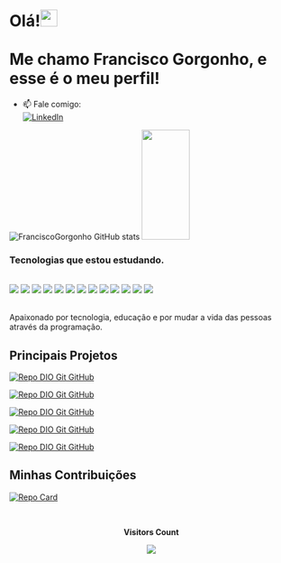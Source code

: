 ### 

<h1 align="left">Olá!<img src="https://raw.githubusercontent.com/kaueMarques/kaueMarques/master/hi.gif" height="30px"><br><br>Me chamo Francisco Gorgonho, e esse é o meu perfil!</h1

<!-- 🔭 Atualmente trabalho como Quality Assurance na empresa Flora Energia, especializada em soluções tecnologicas com foco em gestão empresarial.-->
- 📫 Fale comigo:
<br>[![LinkedIn](https://img.shields.io/badge/linkedin-%230077B5.svg?style=for-the-badge&logo=linkedin&logoColor=white)](https://www.linkedin.com/in/francisco-gorgonho/)

![FranciscoGorgonho GitHub stats](https://github-readme-stats.vercel.app/api?username=franciscogorgonho&show_icons=true&theme=onedark)
<img width="41%" height="195px" src="https://github-readme-stats.vercel.app/api/top-langs/?username=FranciscoGorgonho&layout=compact&hide_border=true&title_color=87CEFA&text_color=87CEFA&bg_color=0d1117" />
</div>


### Tecnologias que estou estudando.

<div style="display: inline_block"><br/>
  <div>
  <img align="center alt="html5" src=https://img.shields.io/badge/HTML5-E34F26?style=for-the-badge&logo=html5&logoColor=white/>
  <img align="center alt="html5" src=https://img.shields.io/badge/CSS3-1572B6?style=for-the-badge&logo=css3&logoColor=white/>
  <img align="center alt="html5" src=https://img.shields.io/badge/C%23-239120?style=for-the-badge&logo=c-sharp&logoColor=white/>
  <img align="center alt="html5" src=https://img.shields.io/badge/Java-ED8B00?style=for-the-badge&logo=java&logoColor=white/>
  <img align="center alt="html5" src=https://img.shields.io/badge/JavaScript-F7DF1E?style=for-the-badge&logo=javascript&logoColor=black/>
  <img align="center alt="html5" src=https://img.shields.io/badge/TypeScript-007ACC?style=for-the-badge&logo=typescript&logoColor=white/>
  <img align="center alt="html5" src=https://img.shields.io/badge/MySQL-00000F?style=for-the-badge&logo=mysql&logoColor=white/>
  <img align="center alt="html5" src=https://img.shields.io/badge/Eclipse-2C2255?style=for-the-badge&logo=eclipse&logoColor=white/>
  <img align="center alt="html5" src=https://img.shields.io/badge/IntelliJ_IDEA-000000.svg?style=for-the-badge&logo=intellij-idea&logoColor=white/>
  <img align="center alt="html5" src=https://img.shields.io/badge/Duolingo-58CC02?style=for-the-badge&logo=Duolingo&logoColor=white/>
  <img align="center alt="html5" src=https://img.shields.io/badge/Angular-DD0031?style=for-the-badge&logo=angular&logoColor=white/>
  <img align="center alt="html5" src=https://img.shields.io/badge/Node.js-43853D?style=for-the-badge&logo=node.js&logoColor=white/>
  <img align="center alt="html5" src=https://img.shields.io/badge/Notion-000000?style=for-the-badge&logo=notion&logoColor=white/>

</div><br/>

Apaixonado por tecnologia, educação e por mudar a vida das pessoas através da programação.

## Principais Projetos

[![Repo DIO Git GitHub](https://github-readme-stats.vercel.app/api/pin/?username=FranciscoGorgonho&repo=Senai&bg_color=000&border_color=30A3DC&show_icons=true&icon_color=30A3DC&title_color=E94D5F&text_color=FFF)](https://github.com/FranciscoGorgonho/Senai)

[![Repo DIO Git GitHub](https://github-readme-stats.vercel.app/api/pin/?username=FranciscoGorgonho&repo=Alura&bg_color=000&border_color=30A3DC&show_icons=true&icon_color=30A3DC&title_color=E94D5F&text_color=FFF)](https://github.com/FranciscoGorgonho/Iteras)

[![Repo DIO Git GitHub](https://github-readme-stats.vercel.app/api/pin/?username=FranciscoGorgonho&repo=Iterasys&bg_color=000&border_color=30A3DC&show_icons=true&icon_color=30A3DC&title_color=E94D5F&text_color=FFF)](https://github.com/FranciscoGorgonho/Iterasys)

[![Repo DIO Git GitHub](https://github-readme-stats.vercel.app/api/pin/?username=FranciscoGorgonho&repo=TestesRestAssured&bg_color=000&border_color=30A3DC&show_icons=true&icon_color=30A3DC&title_color=E94D5F&text_color=FFF)](https://github.com/FranciscoGorgonho/TestesRestAssured)

[![Repo DIO Git GitHub](https://github-readme-stats.vercel.app/api/pin/?username=FranciscoGorgonho&repo=qa_academy&bg_color=000&border_color=30A3DC&show_icons=true&icon_color=30A3DC&title_color=E94D5F&text_color=FFF)](https://github.com/FranciscoGorgonho/qa_academy)
 
## Minhas Contribuições
[![Repo Card](https://github-readme-stats.vercel.app/api/pin/?username=83Rafa&repo=dio-lab-open-source&bg_color=000&border_color=30A3DC&show_icons=true&icon_color=30A3DC&title_color=E94D5F&text_color=FFF)](thhps://github.com/83Rafa/dio-lab-open-source)

<div align="center">
<br><p align="centre"><b>Visitors Count</b></p>  
<p align="center"><img align="center" src="https://profile-counter.glitch.me/{FranciscoGorgonho}/count.svg" /></p> 
<br></div>

<!--
**FranciscoGorgonho/franciscogorgonho** is a ✨ _special_ ✨ repository because its `README.md` (this file) appears on your GitHub profile.

Here are some ideas to get you started:

- 🔭 I’m currently working on ...
- 🌱 I’m currently learning ...
- 👯 I’m looking to collaborate on ...
- 🤔 I’m looking for help with ...
- 💬 Ask me about ...
- 📫 How to reach me: ...
- 😄 Pronouns: ...
- ⚡ Fun fact: ...
-->
